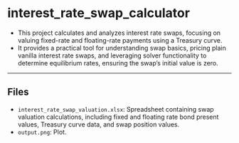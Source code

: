 # interest_rate_swap_calculator

- This project calculates and analyzes interest rate swaps, focusing on valuing fixed-rate and floating-rate payments using a Treasury curve.
- It provides a practical tool for understanding swap basics, pricing plain vanilla interest rate swaps, and leveraging solver functionality to determine equilibrium rates, ensuring the swap’s initial value is zero.

---

## Files
- `interest_rate_swap_valuation.xlsx`: Spreadsheet containing swap valuation calculations, including fixed and floating rate bond present values, Treasury curve data, and swap position values.
- `output.png`: Plot.

